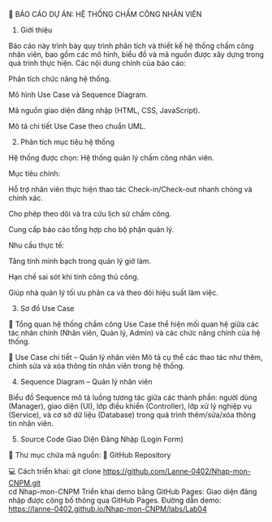 📘 BÁO CÁO DỰ ÁN: HỆ THỐNG CHẤM CÔNG NHÂN VIÊN
1. Giới thiệu

Báo cáo này trình bày quy trình phân tích và thiết kế hệ thống chấm công nhân viên, bao gồm các mô hình, biểu đồ và mã nguồn được xây dựng trong quá trình thực hiện.
Các nội dung chính của báo cáo:

Phân tích chức năng hệ thống.

Mô hình Use Case và Sequence Diagram.

Mã nguồn giao diện đăng nhập (HTML, CSS, JavaScript).

Mô tả chi tiết Use Case theo chuẩn UML.

2. Phân tích mục tiêu hệ thống

Hệ thống được chọn: Hệ thống quản lý chấm công nhân viên.

Mục tiêu chính:

Hỗ trợ nhân viên thực hiện thao tác Check-in/Check-out nhanh chóng và chính xác.

Cho phép theo dõi và tra cứu lịch sử chấm công.

Cung cấp báo cáo tổng hợp cho bộ phận quản lý.

Nhu cầu thực tế:

Tăng tính minh bạch trong quản lý giờ làm.

Hạn chế sai sót khi tính công thủ công.

Giúp nhà quản lý tối ưu phân ca và theo dõi hiệu suất làm việc.

3. Sơ đồ Use Case

📌 Tổng quan hệ thống chấm công
Use Case thể hiện mối quan hệ giữa các tác nhân chính (Nhân viên, Quản lý, Admin) và các chức năng chính của hệ thống.

📌 Use Case chi tiết – Quản lý nhân viên
Mô tả cụ thể các thao tác như thêm, chỉnh sửa và xóa thông tin nhân viên trong hệ thống.

4. Sequence Diagram – Quản lý nhân viên

Biểu đồ Sequence mô tả luồng tương tác giữa các thành phần: người dùng (Manager), giao diện (UI), lớp điều khiển (Controller), lớp xử lý nghiệp vụ (Service), và cơ sở dữ liệu (Database) trong quá trình thêm/sửa/xóa thông tin nhân viên.

5. Source Code Giao Diện Đăng Nhập (Login Form)

📁 Thư mục chứa mã nguồn:
🔗 GitHub Repository

💻 Cách triển khai:
git clone https://github.com/Lanne-0402/Nhap-mon-CNPM.git  
cd Nhap-mon-CNPM
Triển khai demo bằng GitHub Pages:
Giao diện đăng nhập được công bố thông qua GitHub Pages.
Đường dẫn demo: https://lanne-0402.github.io/Nhap-mon-CNPM/labs/Lab04
